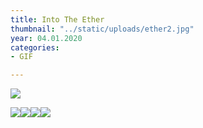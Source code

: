 ```yaml
---
title: Into The Ether
thumbnail: "../static/uploads/ether2.jpg"
year: 04.01.2020
categories:
- GIF

---
```

![](/uploads/ether1.jpg)

![](https://cdn.discordapp.com/attachments/672305339647000599/723726749552345149/IntoTheEther.gif)![](https://cdn.discordapp.com/attachments/672305339647000599/723754564108419142/Merge.gif)![](https://cdn.discordapp.com/attachments/672305339647000599/723755142473580665/Intent2.gif)![](https://cdn.discordapp.com/attachments/672305339647000599/723754984583462942/Intent.gif)